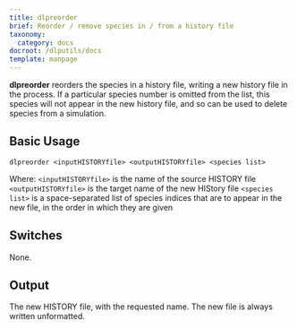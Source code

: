 ```yaml
---
title: dlpreorder
brief: Reorder / remove species in / from a history file
taxonomy:
  category: docs
docroot: /dlputils/docs
template: manpage
---
```


**dlpreorder** reorders the species in a history file, writing a new history file in the process. If a particular species number is omitted from the list, this species will not appear in the new history file, and so can be used to delete species from a simulation.

## Basic Usage

```
dlpreorder <inputHISTORYfile> <outputHISTORYfile> <species list>
```

Where:
`<inputHISTORYfile>` is the name of the source HISTORY file
`<outputHISTORYfile>` is the target name of the new HIStory file
`<species list>` is a space-separated list of species indices that are to appear in the new file, in the order in which they are given

## Switches

None.

## Output

The new HISTORY file, with the requested name. The new file is always written unformatted.



